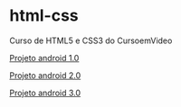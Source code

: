 # html-css
 Curso de HTML5 e CSS3 do CursoemVideo 

 <a target="_blank" href="https://joao72neto.github.io/html-css/desafios/d010/">Projeto android 1.0</a> <br>

 <a target="_blank" href="https://joao72neto.github.io/html-css/desafios/d010b/android.html">Projeto android 2.0</a>

 <a target="_blank" href="https://joao72neto.github.io/projeto-android/">Projeto android 3.0</a>